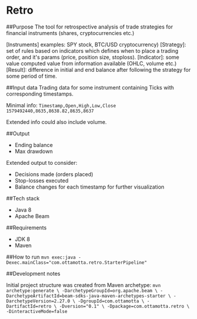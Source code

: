 # Retro

##Purpose
The tool for retrospective analysis of trade strategies for financial instruments (shares, cryptocurrencies etc.)

[Instruments] examples: SPY stock, BTC/USD cryptocurrency)
[Strategy]: set of rules based on indicators which defines when to place a trading order, and it's params (price, position size, stoploss).
[Indicator]: some value computed value from information available (OHLC, volume etc.)
[Result]: difference in initial and end balance after following the strategy for some period of time.

##Input data
Trading data for some instrument containing Ticks with corresponding timestamps.

Minimal info:
`Timestamp,Open,High,Low,Close`
`1579492440,8635,8638.82,8635,8637`

Extended info could also include volume.

##Output
* Ending balance
* Max drawdown

Extended output to consider:
* Decisions made (orders placed) 
* Stop-losses executed
* Balance changes for each timestamp for further visualization

##Tech stack
* Java 8
* Apache Beam

##Requirements
* JDK 8
* Maven

##How to run
`mvn exec:java -Dexec.mainClass="com.ottamotta.retro.StarterPipeline"`


##Development notes

Initial project structure was created from Maven archetype:
`
mvn archetype:generate \
-DarchetypeGroupId=org.apache.beam \
-DarchetypeArtifactId=beam-sdks-java-maven-archetypes-starter \
-DarchetypeVersion=2.27.0 \
-DgroupId=com.ottamotta \
-DartifactId=retro \
-Dversion="0.1" \
-Dpackage=com.ottamotta.retro \
-DinteractiveMode=false
`